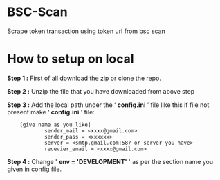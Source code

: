 # BSC-Scan
Scrape token transaction using token url from bsc scan

# How to setup on local

**Step 1 :** First of all download the zip or clone the repo.

**Step 2 :** Unzip the file that you have downloaded from above step

**Step 3 :** Add the local path under the ‘ **config.ini** ’ file like this if file not present make ‘ **config.ini** ’ file:

        [give name as you like]
                sender_mail = <xxxx@gmail.com>        
                sender_pass = <xxxxxx>
                server = <smtp.gmail.com:587 or server you have>
                recevier_email = <xxxx@gmail.com>

**Step 4 :** Change ' **env = 'DEVELOPMENT'** ' as per the section name you given in config file.